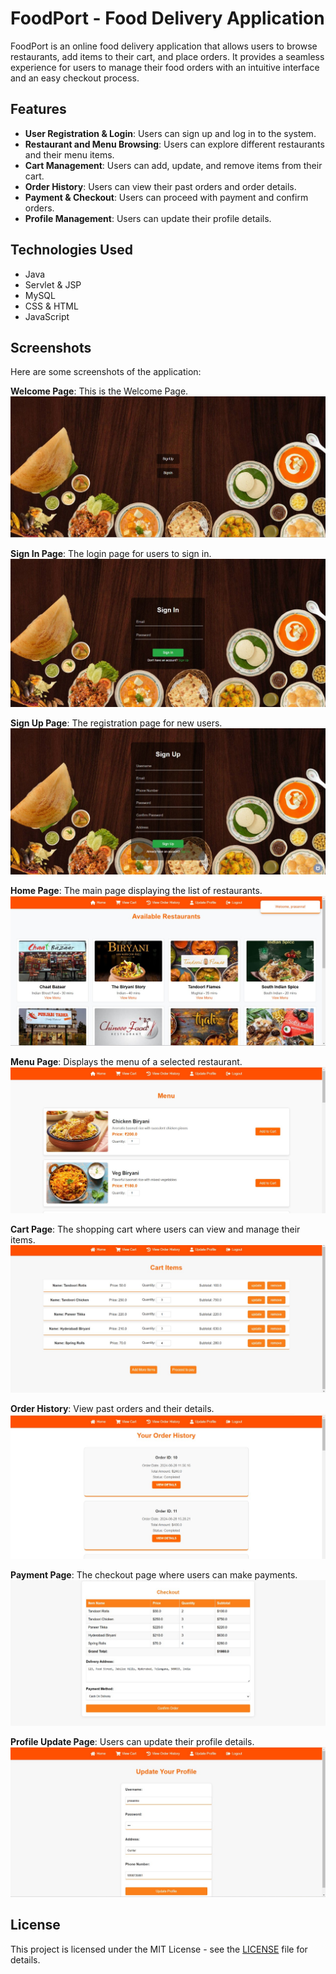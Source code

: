 # FoodPort - Food Delivery Application

FoodPort is an online food delivery application that allows users to browse restaurants, add items to their cart, and place orders. It provides a seamless experience for users to manage their food orders with an intuitive interface and an easy checkout process.

## Features
- **User Registration & Login**: Users can sign up and log in to the system.
- **Restaurant and Menu Browsing**: Users can explore different restaurants and their menu items.
- **Cart Management**: Users can add, update, and remove items from their cart.
- **Order History**: Users can view their past orders and order details.
- **Payment & Checkout**: Users can proceed with payment and confirm orders.
- **Profile Management**: Users can update their profile details.

## Technologies Used
- Java
- Servlet & JSP
- MySQL
- CSS & HTML
- JavaScript


## Screenshots
Here are some screenshots of the application:

**Welcome Page**: This is the Welcome Page.
![Welcome Image](screenshots/welcome.jpg)

**Sign In Page**: The login page for users to sign in.
![Welcome Image](screenshots/signin.jpg)

**Sign Up Page**: The registration page for new users.
![Welcome Image](screenshots/signup.jpg)

**Home Page**: The main page displaying the list of restaurants.
![Welcome Image](screenshots/home.jpg)

**Menu Page**: Displays the menu of a selected restaurant.
![Welcome Image](screenshots/men.jpg)

**Cart Page**: The shopping cart where users can view and manage their items.
![Welcome Image](screenshots/cart.jpg)

**Order History**: View past orders and their details.
![Welcome Image](screenshots/orderHistory.jpg)

**Payment Page**: The checkout page where users can make payments.
![Welcome Image](screenshots/payment.jpg)

**Profile Update Page**: Users can update their profile details.
![Welcome Image](screenshots/updateprofile.jpg)

## License
This project is licensed under the MIT License - see the [LICENSE](LICENSE) file for details.
